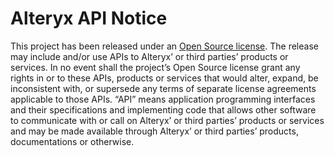 # Alteryx API Notice

This project has been released under an [Open Source license](./LICENSE.md). The release may include and/or use APIs to Alteryx’ or third parties’ products or services. In no event shall the project’s Open Source license grant any rights in or to these APIs, products or services that would alter, expand, be inconsistent with, or supersede any terms of separate license agreements applicable to those APIs. “API” means application programming interfaces and their specifications and implementing code that allows other software to communicate with or call on Alteryx’ or third parties’ products or services and may be made available through Alteryx’ or third parties’ products, documentations or otherwise.
